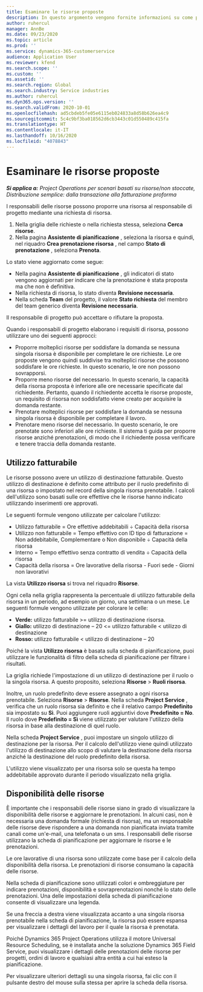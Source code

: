 ```yaml
---
title: Esaminare le risorse proposte
description: In questo argomento vengono fornite informazioni su come proporre risorse di progetto.
author: ruhercul
manager: AnnBe
ms.date: 09/23/2020
ms.topic: article
ms.prod: ''
ms.service: dynamics-365-customerservice
audience: Application User
ms.reviewer: kfend
ms.search.scope: ''
ms.custom: ''
ms.assetid: ''
ms.search.region: Global
ms.search.industry: Service industries
ms.author: ruhercul
ms.dyn365.ops.version: ''
ms.search.validFrom: 2020-10-01
ms.openlocfilehash: ad5cbdeb5fe05e6115eb024833a8d58b626ea4c9
ms.sourcegitcommit: 5c4c9bf3ba018562d6cb3443c01d550489c415fa
ms.translationtype: HT
ms.contentlocale: it-IT
ms.lasthandoff: 10/16/2020
ms.locfileid: "4078843"
---
```

# <a name="review-proposed-resources"></a>Esaminare le risorse proposte

_**Si applica a:** Project Operations per scenari basati su risorse/non stoccate, Distribuzione semplice: dalla transazione alla fatturazione proforma_

I responsabili delle risorse possono proporre una risorsa al responsabile di progetto mediante una richiesta di risorsa.

1. Nella griglia delle richieste o nella richiesta stessa, seleziona **Cerca risorse**.
2. Nella pagina **Assistente di pianificazione** , seleziona la risorsa e quindi, nel riquadro **Crea prenotazione risorsa** , nel campo **Stato di prenotazione** , seleziona **Prenota**.

Lo stato viene aggiornato come segue:

- Nella pagina **Assistente di pianificazione** , gli indicatori di stato vengono aggiornati per indicare che la prenotazione è stata proposta ma che non è definitiva.
- Nella richiesta di risorsa, lo stato diventa **Revisione necessaria**.
- Nella scheda **Team** del progetto, il valore **Stato richiesta** del membro del team generico diventa **Revisione necessaria**.

Il responsabile di progetto può accettare o rifiutare la proposta.

Quando i responsabili di progetto elaborano i requisiti di risorsa, possono utilizzare uno dei seguenti approcci:

- Proporre molteplici risorse per soddisfare la domanda se nessuna singola risorsa è disponibile per completare le ore richieste. Le ore proposte vengono quindi suddivise tra molteplici risorse che possono soddisfare le ore richieste. In questo scenario, le ore non possono sovrapporsi.
- Proporre meno risorse del necessario. In questo scenario, la capacità della risorsa proposta è inferiore alle ore necessarie specificate dal richiedente. Pertanto, quando il richiedente accetta le risorse proposte, un requisito di risorsa non soddisfatto viene creato per acquisire la domanda restante.
- Prenotare molteplici risorse per soddisfare la domanda se nessuna singola risorsa è disponibile per completare il lavoro.
- Prenotare meno risorse del necessario. In questo scenario, le ore prenotate sono inferiori alle ore richieste. Il sistema ti guida per proporre risorse anziché prenotazioni, di modo che il richiedente possa verificare e tenere traccia della domanda restante.

## <a name="billable-utilization"></a>Utilizzo fatturabile

Le risorse possono avere un utilizzo di destinazione fatturabile. Questo utilizzo di destinazione è definito come attributo per il ruolo predefinito di una risorsa o impostato nel record della singola risorsa prenotabile. I calcoli dell'utilizzo sono basati sulle ore effettive che le risorse hanno indicato utilizzando inserimenti ore approvati.

Le seguenti formule vengono utilizzate per calcolare l'utilizzo:

- Utilizzo fatturabile = Ore effettive addebitabili ÷ Capacità della risorsa
- Utilizzo non fatturabile = Tempo effettivo con ID tipo di fatturazione = Non addebitabile, Complementare o Non disponibile ÷ Capacità della risorsa
- Interno = Tempo effettivo senza contratto di vendita ÷ Capacità della risorsa
- Capacità della risorsa = Ore lavorative della risorsa - Fuori sede - Giorni non lavorativi

La vista **Utilizzo risorsa** si trova nel riquadro **Risorse**.

Ogni cella nella griglia rappresenta la percentuale di utilizzo fatturabile della risorsa in un periodo, ad esempio un giorno, una settimana o un mese. Le seguenti formule vengono utilizzate per colorare le celle:

- **Verde:** utilizzo fatturabile \>= utilizzo di destinazione risorsa.
- **Giallo:** utilizzo di destinazione – 20 \<= utilizzo fatturabile \< utilizzo di destinazione
- **Rosso:** utilizzo fatturabile \< utilizzo di destinazione – 20

Poiché la vista **Utilizzo risorsa** è basata sulla scheda di pianificazione, puoi utilizzare le funzionalità di filtro della scheda di pianificazione per filtrare i risultati.

La griglia richiede l'impostazione di un utilizzo di destinazione per il ruolo o la singola risorsa. A questo proposito, seleziona **Risorse** \> **Ruoli risorsa**.

Inoltre, un ruolo predefinito deve essere assegnato a ogni risorsa prenotabile. Seleziona **Risorse** \> **Risorse**. Nella scheda **Project Service** , verifica che un ruolo risorsa sia definito e che il relativo campo **Predefinito** sia impostato su **Sì**. Puoi aggiungere ruoli aggiuntivi dove **Predefinito = No**. Il ruolo dove **Predefinito = Sì** viene utilizzato per valutare l'utilizzo della risorsa in base alla destinazione di quel ruolo.

Nella scheda **Project Service** , puoi impostare un singolo utilizzo di destinazione per la risorsa. Per il calcolo dell'utilizzo viene quindi utilizzato l'utilizzo di destinazione allo scopo di valutare la destinazione della risorsa anziché la destinazione del ruolo predefinito della risorsa.

L'utilizzo viene visualizzato per una risorsa solo se questa ha tempo addebitabile approvato durante il periodo visualizzato nella griglia.

## <a name="resource-availability"></a>Disponibilità delle risorse

È importante che i responsabili delle risorse siano in grado di visualizzare la disponibilità delle risorse e aggiornare le prenotazioni. In alcuni casi, non è necessaria una domanda formale (richiesta di risorsa), ma un responsabile delle risorse deve rispondere a una domanda non pianificata inviata tramite canali come un'e-mail, una telefonata o un sms. I responsabili delle risorse utilizzano la scheda di pianificazione per aggiornare le risorse e le prenotazioni.

Le ore lavorative di una risorsa sono utilizzate come base per il calcolo della disponibilità della risorsa. Le prenotazioni di risorse consumano la capacità delle risorse.

Nella scheda di pianificazione sono utilizzati colori e ombreggiature per indicare prenotazioni, disponibilità e sovraprenotazioni nonché lo stato delle prenotazioni. Una delle impostazioni della scheda di pianificazione consente di visualizzare una legenda.

Se una freccia a destra viene visualizzata accanto a una singola risorsa prenotabile nella scheda di pianificazione, la risorsa può essere espansa per visualizzare i dettagli del lavoro per il quale la risorsa è prenotata.

Poiché Dynamics 365 Project Operations utilizza il motore Universal Resource Scheduling, se è installata anche la soluzione Dynamics 365 Field Service, puoi visualizzare i dettagli delle prenotazioni delle risorse per progetti, ordini di lavoro e qualsiasi altra entità a cui hai esteso la pianificazione.

Per visualizzare ulteriori dettagli su una singola risorsa, fai clic con il pulsante destro del mouse sulla stessa per aprire la scheda della risorsa.

